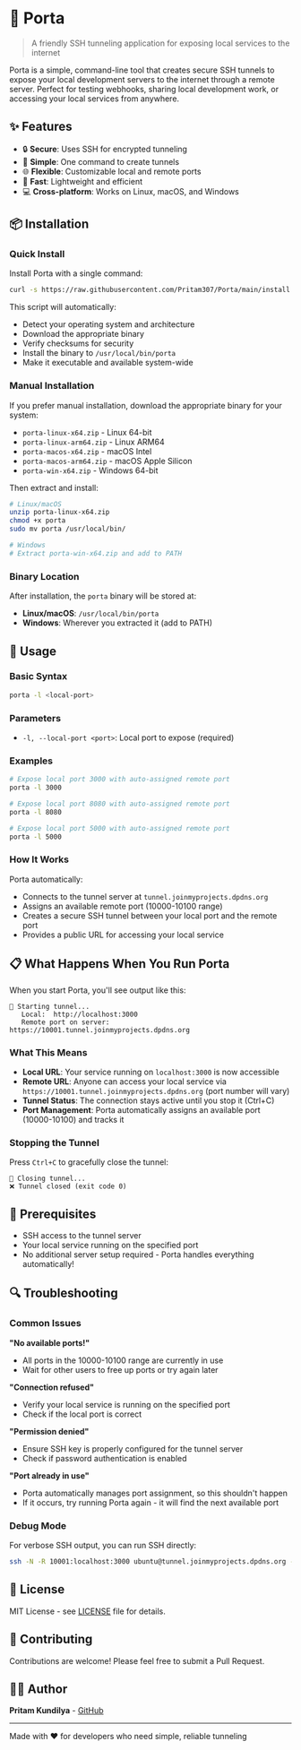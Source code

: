 # 🚀 Porta

> A friendly SSH tunneling application for exposing local services to the internet

Porta is a simple, command-line tool that creates secure SSH tunnels to expose your local development servers to the internet through a remote server. Perfect for testing webhooks, sharing local development work, or accessing your local services from anywhere.

## ✨ Features

- 🔒 **Secure**: Uses SSH for encrypted tunneling
- 🎯 **Simple**: One command to create tunnels
- 🌐 **Flexible**: Customizable local and remote ports
- 🚀 **Fast**: Lightweight and efficient
- 💻 **Cross-platform**: Works on Linux, macOS, and Windows

## 📦 Installation

### Quick Install

Install Porta with a single command:

```bash
curl -s https://raw.githubusercontent.com/Pritam307/Porta/main/install.sh | bash
```

This script will automatically:
- Detect your operating system and architecture
- Download the appropriate binary
- Verify checksums for security
- Install the binary to `/usr/local/bin/porta`
- Make it executable and available system-wide

### Manual Installation

If you prefer manual installation, download the appropriate binary for your system:
- `porta-linux-x64.zip` - Linux 64-bit
- `porta-linux-arm64.zip` - Linux ARM64
- `porta-macos-x64.zip` - macOS Intel
- `porta-macos-arm64.zip` - macOS Apple Silicon
- `porta-win-x64.zip` - Windows 64-bit

Then extract and install:
```bash
# Linux/macOS
unzip porta-linux-x64.zip
chmod +x porta
sudo mv porta /usr/local/bin/

# Windows
# Extract porta-win-x64.zip and add to PATH
```

### Binary Location

After installation, the `porta` binary will be stored at:
- **Linux/macOS**: `/usr/local/bin/porta`
- **Windows**: Wherever you extracted it (add to PATH)

## 🚀 Usage

### Basic Syntax

```bash
porta -l <local-port>
```

### Parameters

- `-l, --local-port <port>`: Local port to expose (required)

### Examples

```bash
# Expose local port 3000 with auto-assigned remote port
porta -l 3000

# Expose local port 8080 with auto-assigned remote port
porta -l 8080

# Expose local port 5000 with auto-assigned remote port
porta -l 5000
```

### How It Works

Porta automatically:
- Connects to the tunnel server at `tunnel.joinmyprojects.dpdns.org`
- Assigns an available remote port (10000-10100 range)
- Creates a secure SSH tunnel between your local port and the remote port
- Provides a public URL for accessing your local service

## 📋 What Happens When You Run Porta

When you start Porta, you'll see output like this:

```
🚀 Starting tunnel...
   Local:  http://localhost:3000
   Remote port on server: https://10001.tunnel.joinmyprojects.dpdns.org
```

### What This Means

- **Local URL**: Your service running on `localhost:3000` is now accessible
- **Remote URL**: Anyone can access your local service via `https://10001.tunnel.joinmyprojects.dpdns.org` (port number will vary)
- **Tunnel Status**: The connection stays active until you stop it (Ctrl+C)
- **Port Management**: Porta automatically assigns an available port (10000-10100) and tracks it

### Stopping the Tunnel

Press `Ctrl+C` to gracefully close the tunnel:

```
🛑 Closing tunnel...
❌ Tunnel closed (exit code 0)
```

## 🔧 Prerequisites

- SSH access to the tunnel server
- Your local service running on the specified port
- No additional server setup required - Porta handles everything automatically!

## 🔍 Troubleshooting

### Common Issues

**"No available ports!"**
- All ports in the 10000-10100 range are currently in use
- Wait for other users to free up ports or try again later

**"Connection refused"**
- Verify your local service is running on the specified port
- Check if the local port is correct

**"Permission denied"**
- Ensure SSH key is properly configured for the tunnel server
- Check if password authentication is enabled

**"Port already in use"**
- Porta automatically manages port assignment, so this shouldn't happen
- If it occurs, try running Porta again - it will find the next available port

### Debug Mode

For verbose SSH output, you can run SSH directly:
```bash
ssh -N -R 10001:localhost:3000 ubuntu@tunnel.joinmyprojects.dpdns.org -v
```

## 📄 License

MIT License - see [LICENSE](LICENSE) file for details.

## 🤝 Contributing

Contributions are welcome! Please feel free to submit a Pull Request.

## 👨‍💻 Author

**Pritam Kundilya** - [GitHub](https://github.com/yourusername)

---

Made with ❤️ for developers who need simple, reliable tunneling
